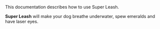 This documentation describes how to use Super Leash.

**Super Leash** will make your dog breathe underwater, spew emeralds and have laser eyes.